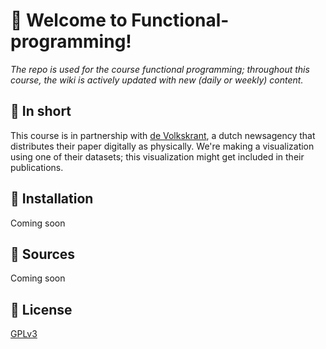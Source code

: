 # 👋 Welcome to Functional-programming!
_The repo is used for the course functional programming; throughout this course, the wiki is actively updated with new (daily or weekly) content._

## 📓 In short
This course is in partnership with [de Volkskrant](https://www.volkskrant.nl/), a dutch newsagency that distributes their paper digitally as physically. We're making a visualization using one of their datasets; this visualization might get included in their publications.

## 🤖 Installation
Coming soon

## 🤝 Sources
Coming soon

## 📝 License
[GPLv3](https://choosealicense.com/licenses/gpl-3.0/)
